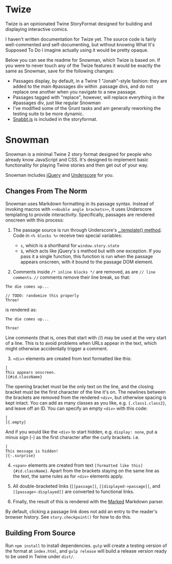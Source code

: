 # Twize

Twize is an opinionated Twine StoryFormat designed for building and displaying interactive comics.

I haven't written documentation for Twize yet.  The source code is fairly well-commented and self-documenting, but without knowing What It's Supposed To Do I imagine actually using it would be pretty opaque.

Below you can see the readme for Snowman, which Twize is based on.  If you were to never touch any of the Twize features it would be exactly the same as Snowman, save for the following changes:

- Passages display, by default, in a Twine 1 "Jonah"-style fashion: they are added to the main #passages div within .passage divs, and do not replace one another when you navigate to a new passage.
 - Passages tagged with "replace", however, will replace everything in the #passages div, just like regular Snowman
- I've modified some of the Grunt tasks and am generally reworking the testing suite to be more dynamic.
- [Snabbt.js](https://daniel-lundin.github.io/snabbt.js/) is included in the storyformat.

# Snowman

Snowman is a minimal Twine 2 story format designed for people who already know
JavaScript and CSS. It's designed to implement basic functionality for playing
Twine stories and then get out of your way.

Snowman includes [jQuery](http://jquery.com) and
[Underscore](http://underscorejs.org/) for you.

## Changes From The Norm

Snowman uses Markdown formatting in its passage syntax. Instead of invoking macros with `<<double angle brackets>>`, it uses Underscore templating to provide interactivity. Specifically, passages are rendered onscreen with this process:

1. The passage source is run through Underscore's [_.template() method](http://underscorejs.org/#template). Code in `<% blocks %>` receive two special variables:

	* `s`, which is a shorthand for `window.story.state`
	* `$`, which acts like jQuery's `$` method but with one exception. If you pass it a single function, this function is run when the passage appears onscreen, with it bound to the passage DOM element.

2. Comments inside `/* inline blocks */` are removed, as are `// line comments`. `//` comments remove their line break, so that:
```
The die comes up...

// TODO: randomize this properly
Three!
```
is rendered as:
```
The die comes up...

Three!
```
Line comments (that is, ones that start with //) may be used at the very start of a line. This is to avoid problems when URLs appear in the text, which might otherwise accidentally trigger a comment.

3. `<div>` elements are created from text formatted like this:
```
[
This appears onscreen.
]{#id.className}
```
The opening bracket must be the only text on the line, and the closing bracket must be the first character of the line it's on. The newlines between the brackets are removed from the rendered `<div>`, but otherwise spacing is kept intact. You can add as many classes as you like, e.g. `{.class1.class2}`, and leave off an ID. You can specify an empty `<div>` with this code:
```
[
]{.empty}
```
And if you would like the `<div>` to start hidden, e.g. `display: none`, put a minus sign (-) as the first character after the curly brackets. i.e.
```
[
This message is hidden!
]{-.surprise}
```

4. `<span>` elements are created from text `[formatted like
this]{#id.className}`. Apart from the brackets staying on the same line as the text, the same rules as for `<div>` elements apply.

5. All double-bracketed links (`[[passage]]`, `[[displayed->passage]]`, and `[[passage<-displayed]]` are converted to functional links.

6. Finally, the result of this is rendered with the
[Marked](https://github.com/chjj/marked/) Markdown parser.

By default, clicking a passage link does not add an entry to the reader's browser history. See `story.checkpoint()` for how to do this.

## Building From Source

Run `npm install` to install dependencies. `gulp` will create a testing version of the format at `index.html`, and `gulp release` will build a release version ready to be used in Twine under `dist/`.